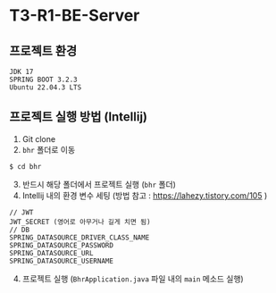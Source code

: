 # T3-R1-BE-Server

## 프로젝트 환경
```
JDK 17
SPRING BOOT 3.2.3
Ubuntu 22.04.3 LTS
```
## 프로젝트 실행 방법 (Intellij) 
1. Git clone
2. `bhr` 폴더로 이동
```
$ cd bhr
```
3. 반드시 해당 폴더에서 프로젝트 실행 (`bhr` 폴더)
4. Intellij 내의 환경 변수 세팅
   (방법 참고 : https://lahezy.tistory.com/105 )
 ```
 // JWT 
 JWT_SECRET (영어로 아무거나 길게 치면 됨) 
 // DB 
 SPRING_DATASOURCE_DRIVER_CLASS_NAME
 SPRING_DATASOURCE_PASSWORD
 SPRING_DATASOURCE_URL
 SPRING_DATASOURCE_USERNAME
 ```
4. 프로젝트 실행 (`BhrApplication.java` 파일 내의 `main` 메소드 실행)
